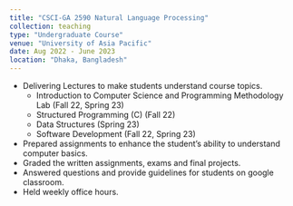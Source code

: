 ```yaml
---
title: "CSCI-GA 2590 Natural Language Processing"
collection: teaching
type: "Undergraduate Course"
venue: "University of Asia Pacific"
date: Aug 2022 ‑ June 2023
location: "Dhaka, Bangladesh"
---
```


- Delivering Lectures to make students understand course topics.
  - Introduction to Computer Science and Programming Methodology Lab (Fall 22, Spring 23)
  - Structured Programming (C) (Fall 22)
  - Data Structures (Spring 23)
  - Software Development (Fall 22, Spring 23)
- Prepared assignments to enhance the student’s ability to understand computer basics.
- Graded the written assignments, exams and final projects.
- Answered questions and provide guidelines for students on google classroom.
- Held weekly office hours.
